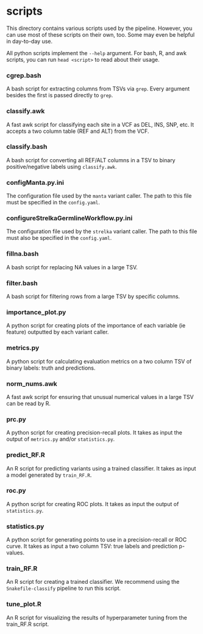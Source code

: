 # scripts
This directory contains various scripts used by the pipeline.
However, you can use most of these scripts on their own, too. Some may even be helpful in day-to-day use.

All python scripts implement the `--help` argument. For bash, R, and awk scripts, you can run `head <script>` to read about their usage.

### cgrep.bash
A bash script for extracting columns from TSVs via `grep`. Every argument besides the first is passed directly to `grep`.

### classify.awk
A fast awk script for classifying each site in a VCF as DEL, INS, SNP, etc. It accepts a two column table (REF and ALT) from the VCF.

### classify.bash
A bash script for converting all REF/ALT columns in a TSV to binary positive/negative labels using `classify.awk`.

### configManta.py.ini
The configuration file used by the `manta` variant caller. The path to this file must be specified in the `config.yaml`.

### configureStrelkaGermlineWorkflow.py.ini
The configuration file used by the `strelka` variant caller. The path to this file must also be specified in the `config.yaml`.

### fillna.bash
A bash script for replacing NA values in a large TSV.

### filter.bash
A bash script for filtering rows from a large TSV by specific columns.

### importance_plot.py
A python script for creating plots of the importance of each variable (ie feature) outputted by each variant caller.

### metrics.py
A python script for calculating evaluation metrics on a two column TSV of binary labels: truth and predictions.

### norm_nums.awk
A fast awk script for ensuring that unusual numerical values in a large TSV can be read by R.

### prc.py
A python script for creating precision-recall plots. It takes as input the output of `metrics.py` and/or `statistics.py`.

### predict_RF.R
An R script for predicting variants using a trained classifier. It takes as input a model generated by `train_RF.R`.

### roc.py
A python script for creating ROC plots. It takes as input the output of `statistics.py`.

### statistics.py
A python script for generating points to use in a precision-recall or ROC curve. It takes as input a two column TSV: true labels and prediction p-values.

### train_RF.R
An R script for creating a trained classifier. We recommend using the `Snakefile-classify` pipeline to run this script.

### tune_plot.R
An R script for visualizing the results of hyperparameter tuning from the train_RF.R script.
